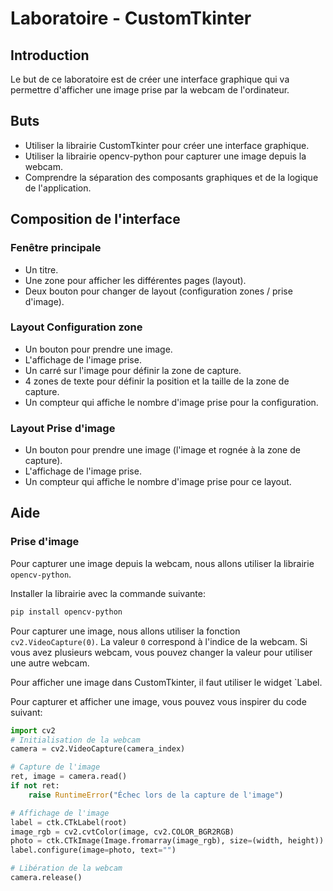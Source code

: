# Laboratoire - CustomTkinter
## Introduction
Le but de ce laboratoire est de créer une interface graphique qui va permettre d'afficher 
une image prise par la webcam de l'ordinateur.

## Buts
- Utiliser la librairie CustomTkinter pour créer une interface graphique.
- Utiliser la librairie opencv-python pour capturer une image depuis la webcam.
- Comprendre la séparation des composants graphiques et de la logique de l'application.

## Composition de l'interface
### Fenêtre principale
- Un titre.
- Une zone pour afficher les différentes pages (layout).
- Deux bouton pour changer de layout (configuration zones / prise d'image).

### Layout Configuration zone
- Un bouton pour prendre une image.
- L'affichage de l'image prise.
- Un carré sur l'image pour définir la zone de capture.
- 4 zones de texte pour définir la position et la taille de la zone de capture.
- Un compteur qui affiche le nombre d'image prise pour la configuration.

### Layout Prise d'image
- Un bouton pour prendre une image (l'image et rognée à la zone de capture).
- L'affichage de l'image prise.
- Un compteur qui affiche le nombre d'image prise pour ce layout.

## Aide
### Prise d'image
Pour capturer une image depuis la webcam, nous allons utiliser la librairie `opencv-python`.

Installer la librairie avec la commande suivante:

```bash
pip install opencv-python
```

Pour capturer une image, nous allons utiliser la fonction `cv2.VideoCapture(0)`.
La valeur `0` correspond à l'indice de la webcam. Si vous avez plusieurs webcam, 
vous pouvez changer la valeur pour utiliser une autre webcam.

Pour afficher une image dans CustomTkinter, il faut utiliser le widget `Label.

Pour capturer et afficher une image, vous pouvez vous inspirer du code suivant:

```python
import cv2
# Initialisation de la webcam
camera = cv2.VideoCapture(camera_index)

# Capture de l'image
ret, image = camera.read()
if not ret:
    raise RuntimeError("Échec lors de la capture de l'image")

# Affichage de l'image
label = ctk.CTkLabel(root)
image_rgb = cv2.cvtColor(image, cv2.COLOR_BGR2RGB)
photo = ctk.CTkImage(Image.fromarray(image_rgb), size=(width, height))
label.configure(image=photo, text="")

# Libération de la webcam
camera.release()
```
